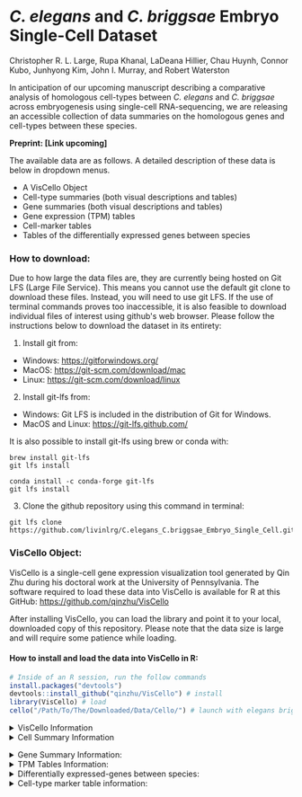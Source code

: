 # _C. elegans_ and _C. briggsae_ Embryo Single-Cell Dataset
Christopher R. L. Large, Rupa Khanal, LaDeana Hillier, Chau Huynh, Connor Kubo, Junhyong Kim, John I. Murray, and Robert Waterston

In anticipation of our upcoming manuscript describing a comparative analysis of homologous cell-types between _C. elegans_ and _C. briggsae_ across embryogenesis using single-cell RNA-sequencing, we are releasing an accessible collection of data summaries on the homologous genes and cell-types between these species.

__Preprint: [Link upcoming]__


The available data are as follows. A detailed description of these data is below in dropdown menus.
 - A VisCello Object
 - Cell-type summaries (both visual descriptions and tables)
 - Gene summaries (both visual descriptions and tables)
 - Gene expression (TPM) tables
 - Cell-marker tables
 - Tables of the differentially expressed genes between species

### How to download:
Due to how large the data files are, they are currently being hosted on Git LFS (Large File Service). This means you cannot use the default git clone to download these files. Instead, you will need to use git LFS. If the use of terminal commands proves too inaccessible, it is also feasible to download individual files of interest using github's web browser. Please follow the instructions below to download the dataset in its entirety:

 1. Install git from:
 * Windows: <https://gitforwindows.org/>
 * MacOS: <https://git-scm.com/download/mac>
 * Linux: <https://git-scm.com/download/linux>

 2. Install git-lfs from:
 * Windows: Git LFS is included in the distribution of Git for Windows.
 * MacOS and Linux: <https://git-lfs.github.com/>

 It is also possible to install git-lfs using brew or conda with:
```
brew install git-lfs
git lfs install
```
```
conda install -c conda-forge git-lfs
git lfs install
```

 3. Clone the github repository using this command in terminal:
    
```
git lfs clone https://github.com/livinlrg/C.elegans_C.briggsae_Embryo_Single_Cell.git
```

### VisCello Object:
VisCello is a single-cell gene expression visualization tool generated by Qin Zhu during his doctoral work at the University of Pennsylvania. The software required to load these data into VisCello is available for R at this GitHub: https://github.com/qinzhu/VisCello

After installing VisCello, you can load the library and point it to your local, downloaded copy of this repository. Please note that the data size is large and will require some patience while loading.

#### How to install and load the data into VisCello in R:

``` r
# Inside of an R session, run the follow commands
install.packages("devtools") 
devtools::install_github("qinzhu/VisCello") # install
library(VisCello) # load
cello("/Path/To/The/Downloaded/Data/Cello/") # launch with elegans briggsae data
```

<details>
           <summary>VisCello Information</summary>
<p>

<p align="center">
  <img width="800" src=/Example_Images/VisCelloExample.png>
</p>

 #### Summary:
<p>
 Using VisCello, you can visualize the expression of your favorite gene across the <em>C. elegans</em> and <em>C. briggsae</em> single-cell datasets in a number of different UMAP projections. Here we have included joint projections of the global dataset, of individual cell class subsets, and of embryo time subsets. All of the joint projections are generated using Seurat V4 CCA. We have also included projections in which the <em>C. elegans</em> and <em>C. briggsae</em> cells are displayed on their own in the same UMAP embeddings.
</p>

<p>
You can search for your favorite gene from either of the species by looking up the gene name, the sequence name, or the WBGene name.
</p>

<p>
 In addition to viewing expression, you can also visualize the cell identity and other metadata that we have annotated using the orthologous markers between <em>C. elegans</em> and <em>C. briggsae</em>. The information about these metadata columns is below.
</p>
 
#### Meta Data:
- lineage - The manually annotated cell lineage. For ambiguities in division orientation, an x is used (e.g. MSx to refer to MSa and MSp).
- cell_type - The terminal cell-type identities, manually annotated using homologous marker genes. 
- species - Whether the cell is from <em>C. elegans</em> or <em>C. briggsae</em>
- embryo_time - The estimated age of the embryo from which the cell was drawn. See Packer and Zhu et al., 2019 for more details on how this was calculated. <em>C. briggsae</em> embryo_time was estimated using the orthologous genes between the species.
- dataset - Which collection batch the cells come from. 
- n_umi - The number of UMI-collapsed sequencing reads that are associated with the cell.
- genotype - The genotype from which the cell came from. Some of the _C. elegans_ cells are from mutant animals.
  - Wild-type _C. elegans_: N2 and VC2010
  - Wild-type _C. briggsae_: AF16
  - Mutant _C. elegans_ for mec-3: VC2396 mec-3(gk1126). Mutants for mec-3 appear to be missing their touch neurons and markers of the touch neurons are not detected.
  - Mutant _C. elegans_ for M03D4.4: VC4183 M03D4.4(gk5269[loxP + myo-2p::GFP::unc-54 3' UTR + rps-27p::neoR::unc-54 3' UTR + loxP]). This mutant strain for M03D4.4 appears otherwise wild-type in cell composition and expression.
  - Mutant _C. elegans_ for ceh-9: YL633 ceh-9(tm2747). This mutant strain for ceh-9 appears otherwise wild-type in cell composition and expression.
- potential_low_quality_cell - Using a variety of manual annotation strategies, we have identified some cells that don't behave consistently across UMAP embeddings due to a variety of technical reasons. These have been left in the dataset as they often represent 'normal cells', but have been labeled as being potentially low-quality.
- high_background - The amount of background reads was estimated for every cell similar to Packer and Zhu et al., 2019. The cells labeled here as TRUE had a fraction of reads from background higher than 0.75.
- possible_doublet - Droplets that annotated as possibly containing two or more cells. Not all cells annotated as possible droplets are as such. Please see Packer and Zhu et al., 2019 for details on how the background was estimated.
- packer_cell_type - Cell type annotation from Packer and Zhu et al., 2019.
- packer_cell_subtype - Cell type annotation from Packer and Zhu et al., 2019.
- packer_plot_cell_type - Cell type annotation from Packer and Zhu et al., 2019.
- SizeFactor - A column used to estimate the library size.
- smoothed_embryo_time - The estimated embryo time calculated as above, with an additional nearest neighbor smoothing algorithm to use the neighboring cell's embryo time and transcriptome to better approximate the age of the embryo.
- embryo_time_bin - Binned smoothed embryo time with lt_100 meaning 'less than 100' and gt_710 meaning 'greater than 710.
- Gene Expression - Used to inspect gene expression.
---
</p>
</details>

<details>
           <summary>Cell Summary Information</summary>
<p>
 <p>

 The cell-type summaries available in the cell_plots/ directory describe how the cell-types differ between _C. elegans_ and _C. briggsae_ using a variety of summary statistics. The data underlying the cell-types data is available in cell_data.txt for the terminal cell-types. The description of what is included in these summaries are below with an example plot for the ASG neuron:

 <p align="center">
  <img width="800" src=/Example_Images/ExampleASGNeuron.png>
</p>
 
 1. The relative TPM of every gene in _C. elegans_ and _C. briggsae_. Whether a gene is a cell-type marker within that species or both is labeled.
 2. A barplot of the cell-type markers from _C. elegans_ binned by their WormCat gene category.
 3. The top cell-type markers that are shared between species (black outline), private to _C. elegans_ (green), or private to _C. briggsae_ (blue). The private markers can also include genes that weren't annotated as being directly orthologous between the species.
 4. A bunch of cell type metrics, where the values for that cell type are shown in green for _C. elegans_ and blue for _C. briggsae_ (red for both) ontop of the dataset wide distribution.
  - Cell count: number of cells in the dataset
  - Gini coefficient: A measure of inequality that shows how evenly distributed the TPM values are (0 = even, 1 = skewed)
  - The number of genes ‘detected’ in that cell type. Calculated by generating 1000 bootstraps of the TPM, then selecting genes whose 95% lower CI doesn’t intersect 0.
  - How many of the markers of that cell-type are just in one species versus the total markers (shared + private)
  - The number of UMI-collapsed sequencing reads that are associated with the cell-type.
  - Jensen-Shannon Distance: Metric of distance between the two species cell transcriptomes.
  - Pearson Correlation: Metric of similarity between the two species cell transcriptomes.
  - The number of differentially expressed genes between the species.

   ### The description of the cell_data.txt file is below:
   - cell-type - The name of the cell type.
   - jsd_median - The median Jensen-shannon distance between the transcriptomes of the homologous cell-types between _C. elegans_ and _C. briggsae_, calculated on 1000 bootstraped TPM values.
   - jsd_lower - The lower 95% confidence-interval of the Jensen-shannon distance between the transcriptomes of the homologous cell-types between _C. elegans_ and _C. briggsae_, calculated on 1000 bootstraped TPM values.
   - jsd_upper - The upper 95% confidence-interval of the Jensen-shannon distance between the transcriptomes of the homologous cell-types between _C. elegans_ and _C. briggsae_, calculated on 1000 bootstraped TPM values.
 - corr_median - The median pearson correlation between the transcriptomes of the homologous cell-types between _C. elegans_ and _C. briggsae_, calculated on 1000 bootstraped TPM values.
 - corr_lower - The lower 95% confidence-interval of the Pearson correlation between the transcriptomes of the homologous cell-types between _C. elegans_ and _C. briggsae_, calculated on 1000 bootstraped TPM values.
 - corr_upper - The upper 95% confidence-interval of the Pearson correlation between the transcriptomes of the homologous cell-types between _C. elegans_ and _C. briggsae_, calculated on 1000 bootstraped TPM values.
 - cell_class - The tissue subset the cell is a part of.
 - neuron_type - The neuron-type as described in the L4 connectome.
 - n.umi - Mean number of UMI of the cells across both species.
 - elegans_gini - _C. elegans_ gini coefficient, calculated on the pseudobulked TPM.
 - briggsae_gini - _C. briggsae_ gini coefficient, calculated on the pseudobulked TPM.
 - elegans_genes_detected_0.05 - Number of genes detected using trinarization (Zeisel et al., 2018) at 5% prior for percentage of cells genes detected in
 - elegans_genes_detected_0.10 - Number of genes detected using trinarization at 10% prior for percentage of cells genes detected in
 - elegans_genes_maybe_0.05 - Number of genes maybe detected using trinarization at 5% prior for percentage of cells genes detected in
 - elegans_genes_maybe_0.10 - Number of genes maybe detected using trinarization at 10% prior for percentage of cells genes detected in
 - elegans_genes_ci_detected - Number of genes detected using binarization using the 95% CI on bootstrapped TPM
 - elegans_cell_count - Cell count
 - briggsae_detected_0.05 - Number of genes detected using trinarization at 5% prior for percentage of cells genes detected in
 - briggsae_detected_0.10 - Number of genes detected using trinarization at 10% prior for percentage of cells genes detected in
 - briggsae_maybe_0.05 - Number of genes maybe detected using trinarization at 5% prior for percentage of cells genes detected in
 - briggsae_maybe_0.10 - Number of genes maybe detected using trinarization at 10% prior for percentage of cells genes detected in
 - briggsae_ci_detected - Number of genes detected using binarization using the 95% CI on bootstrapped TPM
 - briggsae_cell_count - Cell count
 - both_detected_0.05 - Union of number of genes detected using trinarization at 5% prior for percentage of cells genes detected in
 - both_maybe_0.05 - Union of number of genes detected using trinarization at 10% prior for percentage of cells genes detected in
 - both_ci_detected - Union of number of genes detected using trinarization at 5% prior for percentage of cells genes detected in
 - either_detected_0.05 - Number of genes detected using trinarization at 5% prior for percentage of cells genes detected in for either species
 - either_maybe_0.05 - Number of genes detected using trinarization at 10% prior for percentage of cells genes detected in for either species
 - either_ci_detected - Number of genes  detected using binarization using the 95% CI on bootstrapped TPM in either species
 - btwn_species_dge - How many differentially expressed between homologous cell type between elegans and briggsae
 - filter_out - Should be filtered ==TRUE
 - deg_over_expressed_0.05 - How many differentially expressed between homologous cell type between elegans and briggsae over number of genes detected at 5% prior
 - deg_over_expressed_0.10 - How many differentially expressed between homologous cell type between elegans and briggsae over number of genes detected at 10% prior
 - deg_over_expressed_boot - How many differentially expressed between homologous cell type between elegans and briggsae over number of genes detected  using bootstrap binarization
 - ele_markers - Number of elegans markers
 - bri_markers - Number of briggsae markers
 - shared_markers - Number of shared markers
 - either_markers - Union of number of markers 
 - ele_markers_common - Number of markers in 1:1 orthology set
 - bri_markers_common - Number of markers in 1:1 orthology set
 - ele_markers_private - Number of markers that are private to elegans
 - bri_markers_private - Number of markers that are private to briggsae
 - either_markers_common - Union of number of markers using only 1:1 orthology set

---
</p>
</p>
</details>

</p>
</details>

<details>
           <summary>Gene Summary Information: </summary>
<p>
 <p>
The gene summaries that will be uploaded in the gene_plots/ directory describe how the gene expression profiles differ between _C. elegans_ and _C. briggsae_ using a variety of summary statistics. The description of what is included in these summaries are below with an example plot for pha-4:

<p align="center">
  <img width="1200" src=/Example_Images/pha-4.png>
</p>

<details>
<summary>Cell-types and UMAP Projections</summary>

+ <details>
    <summary>Global UMAP:</summary>
 
     <p align="center">
  <img width="1200" src=/Example_Images/Global.png>
    </p>
   </details>
+ <details>
   <summary>Progenitor UMAP:</summary>
 
    <p align="center">
  <img width="600" src=/Example_Images/Early.png>
    </p>
   </details>
+ <details>
   <summary>Ciliated neurons UMAP:</summary>
 
    <p align="center">
  <img width="600" src=/Example_Images/Ciliated_neurons.png>
    </p>
   </details>
+ <details>
   <summary>Nonciliated neurons UMAP:</summary>
    <p align="center">
  <img width="600" src=/Example_Images/Nonciliated_neurons.png>
    </p>
   </details>
+ <details>
   <summary>Hypodermis and seam UMAP:</summary>
    <p align="center">
  <img width="600" src=/Example_Images/Hypodermis_seam.png>
    </p>
   </details>
+ <details>
   <summary>Intestine UMAP:</summary>
    <p align="center">
  <img width="600" src=/Example_Images/Intestine.png>
    </p>
   </details>
+ <details>
   <summary>Mesoderm UMAP:</summary>
    <p align="center">
  <img width="600" src=/Example_Images/Mesoderm.png>
    </p>
   </details>
+ <details>
   <summary>Muscle UMAP:</summary>
    <p align="center">
  <img width="600" src=/Example_Images/Muscle.png>
    </p>
   </details>
+ <details>
   <summary>Pharyx glia excretory UMAP:</summary>
    <p align="center">
  <img width="600" src=/Example_Images/Pharyx_glia_excretory.png>
    </p>
   </details>
</details>


 1. Global UMAP showing the expression of your gene of interest. 
 2. Cell subset UMAP showing the expression of your gene of interest. The choice of which UMAP is shown is based on which cell-type shows maximum expression across all cell-types between the two species.
 3. Terminal cell-type comparative TPM values shown in log2 space. The cell-types are summarized by their cell class.
 4. Progenitor cell-type comparative TPM values shown in log2 space. The progenitors are summarized by their general lineage type.
 5. A bunch of gene metrics, where the values for this gene is shown in red as a confidence interval (CI) range on top of the dataset wide distribution. These metrics are shown for the terminal and progenitor cell-types.
  - Gene expression patern distance shown as the Jensen-Shannon Distance (JSD) calculated on the bootstrapped TPM values. The CI and median for the gene JSD was calculated on the bootstrap resampled TPM values.
  - Gene expression patern distance shown as the Pearson correlation coefficient calculated on the bootstrapped TPM values. The CI and median for the gene Pearson correlation coefficient was calculated on the bootstrap resampled TPM values.
  - The broadness of gene expression pattern shown as the Tau value for _C. elegans_.
  - The broadness of gene expression pattern shown as the Tau value for _C. briggsae_.
  - The maximum TPM value across any cell-type in both species.
---
</p>
</p>
</details>


<details>
           <summary>TPM Tables Information: </summary>
<p>
 <p>

Available here is the expression value of every gene in the _C. elegans_ and _C. briggsae_ genome, summarized as the transcripts per million (TPM) on pseudobulked progenitor and terminal cell-types. To evaluate the variation in the measurement of these TPM values, we have used bootstrapping to take samples of the cells and generate several confidence intervals on the cellular expression values. A gene can be thought of as confidently detected in that cell-type if its lower 95% confidence interval does not intersect zero. Additionally, we have assessed the percentage of cells from that cell-type that we were able to detect expression from.
 
---
</p>
</p>
</details>

<details>
           <summary>Differentially expressed-genes between species: </summary>
<p>
 <p>
  
To identify genes differentially expressed between _C. elegans_ and _C. briggsae_ within the homologous cell-types, we used Seurat V4. A Wilcoxon Rank Sum test was run between the cells of that cell-type from _C. elegans_ against the cells of that cell-type from _C. briggsae_. The data have been filtered for an adjusted p-value less than 0.05 and a log2 fold-change of greater than 1 or less than -1. The columns in the table are as below:

 - p_val - The unadjusted p-value between _C. elegans_ cells and _C. briggsae_ cells for that gene in that cell-type.
 - avg_log2FC_elegans_to_briggsae - The log2 fold-change between _C. elegans_ cells and _C. briggsae_ cells for that gene in that cell-type.
 - elegans_cell_fraction - The fraction of cells for which this gene was detected in _C. elegans_.
 - briggsae_cell_fraction - The fraction of cells for which this gene was detected in _C. briggsae_.
 - p_val_adj- The adjusted p-value between _C. elegans_ cells and _C. briggsae_ cells for that gene in that cell-type.
 - gene - The gene that was tested for its differential expression.
 - cell_type - The cell-type in which the gene was tested for its differential expression.
 - elegansTPM - The TPM of that gene in that cell-type.
 - elegansMaxTPM - The maximum TPM of that gene in any cell-type.
 - elegansMeanTPM - The average TPM of that gene across the cell-types.
 - elegansNumberCellTypesDetectedIn_0.05 - The number of cell-types that gene was confidently detected in using a trinarization method that tests whether a gene is confidently detected in at least 5% of the cells of that cell-type.
 - elegansNumberCellTypesDetectedIn_0.10 - TThe number of cell-types that gene was confidently detected in using a trinarization method that tests whether a gene is confidently detected in at least 10% of the cells of that cell-type.
 - elegansNumberCellTypesDetectedIn_Boot - The number of cell-type that gene was confidently, calculated by generating 1000 bootstraps of the TPM, then selecting genes whose 95% lower CI doesn’t intersect 0.
 - briggsaeTPM - The TPM of that gene in that cell-type.
 - briggsaeMaxTPM - The maximum TPM of that gene in any cell-type.
 - briggsaeMeanTPM - The average TPM of that gene across the cell-types.
 - briggsaeNumberCellTypesDetectedIn_0.05 - The number of cell-types that gene was confidently detected in using a trinarization method that tests whether a gene is confidently detected in at least 5% of the cells of that cell-type.
 - briggsaeNumberCellTypesDetectedIn_0.10 - The number of cell-types that gene was confidently detected in using a trinarization method that tests whether a gene is confidently detected in at least 10% of the cells of that cell-type.
 - briggsaeNumberCellTypesDetectedIn_Boot - The number of cell-type that gene was confidently, calculated by generating 1000 bootstraps of the TPM, then selecting genes whose 95% lower CI doesn’t intersect 0.
 - elegansTau - The broadness of the gene expression pattern.
 - briggsaeTau - The broadness of the gene expression pattern.

---
</p>
</p>
</details>

<details>
           <summary>Cell-type marker table information: </summary>
<p>
 <p>
  
To identify genes that are specific to certain cell-types in _C. elegans_ and _C. briggsae_, marker genes were called in both species using Seurat V4. In practice a Wilcoxon Rank Sum test is run between all of the cells of that cell-type against the rest of the dataset to find genes that are significantly enriched in the cell-type. The data have been filtered for an adjusted p-value less than 0.05 and a log2 fold-change of greater than 1 between the cell-type and the dataset. This was calculated for both species in the dataset on the terminal cell-types. The columns in the table are as below:

 - p_val.species - The unadjusted p-value between the cells of that cell-type and the cells of rest of the dataset for that species.
 - avg_log2FC.species - The log2 fold-change between the cells of that cell-type and the cells of rest of the dataset for that species.
 - pct.1.species - The fraction of cells for which this gene was detected in that cell-type for that species.
 - pct.2.species - The fraction of cells for which this gene was detected in the rest of the cells in the dataset for that species.
 - p_val_adj.species - The adjusted p-value between the cells of that cell-type and the cells of rest of the dataset for that species.
 - cell-type - The cell-type in which the gene was tested for its marker status.
 - gene - The gene that was tested for its marker status.
 - p_val.other_species - If the gene was tested in the other species for its marker status, the values for that test are shown here.
 - avg_log2FC.other_species - If the gene was tested in the other species for its marker status, the values for that test are shown here.
 - pct.1.other_species - If the gene was tested in the other species for its marker status, the values for that test are shown here.
 - pct.2.other_species - If the gene was tested in the other species for its marker status, the values for that test are shown here.
 - p_val_adj.other_species - If the gene was tested in the other species for its marker status, the values for that test are shown here.
 - elegansTPM - The TPM of that gene in that cell-type.
 - elegansMaxTPM - The maximum TPM of that gene in any cell-type.
 - elegansMeanTPM - The average TPM of that gene across the cell-types.
 - elegansNumberCellTypesDetectedIn_0.05 - The number of cell-types that gene was confidently detected in using a trinarization method that tests whether a gene is confidently detected in at least 5% of the cells of that cell-type.
 - elegansNumberCellTypesDetectedIn_0.10 - The number of cell-types that gene was confidently detected in using a trinarization method that tests whether a gene is confidently detected in at least 10% of the cells of that cell-type.
 - elegansNumberCellTypesDetectedIn_Boot - The number of cell-type that gene was confidently, calculated by generating 1000 bootstraps of the TPM, then selecting genes whose 95% lower CI doesn’t intersect 0.
 - briggsaeTPM - The TPM of that gene in that cell-type.
 - briggsaeMaxTPM - The maximum TPM of that gene in any cell-type.
 - briggsaeMeanTPM - The average TPM of that gene across the cell-types.
 - briggsaeNumberCellTypesDetectedIn_0.05 - The number of cell-types that gene was confidently detected in using a trinarization method that tests whether a gene is confidently detected in at least 5% of the cells of that cell-type.
 - briggsaeNumberCellTypesDetectedIn_0.10 - The number of cell-types that gene was confidently detected in using a trinarization method that tests whether a gene is confidently detected in at least 10% of the cells of that cell-type.
 - briggsaeNumberCellTypesDetectedIn_Boot - The number of cell-type that gene was confidently, calculated by generating 1000 bootstraps of the TPM, then selecting genes whose 95% lower CI doesn’t intersect 0.
 - elegansTau - The broadness of the gene expression pattern.
 - briggsaeTau - The broadness of the gene expression pattern.
 - InOtherSpecies - Whether this gene marker is also a marker in the other species.
 - orthologous_gene - Whether the gene was found to be orthologous between the two species by WormBase and a synteny recovery method.
 - elegansSinglet - Whether the gene was found as a 1:x ortholog in _C. elegans_ by OrthoFinder.
 - briggsaeSinglet - Whether the gene was found as a 1:x ortholog in _C. briggsae by OrthoFinder.
 - orthogroupSize - The size of the orthogroup (number of genes in that 'family').
 - orthogroupName - The name of the orthogroup (for internal use).
 - WormCat.1 - The WormCat (Holdorf, et al., 2020) category of this gene at a tier one level.
 - WormCat.2 - The WormCat category of this gene at a tier two level.
 - WormCat.3 - The WormCat category of this gene at a tier three level.

---
</p>
</p>
</details>

